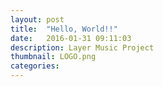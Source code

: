 ```yaml
---
layout: post
title:  "Hello, World!!"
date:   2016-01-31 09:11:03
description: Layer Music Project
thumbnail: LOGO.png
categories: 
---
```


